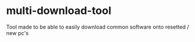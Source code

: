 # multi-download-tool
Tool made to be able to easily download common software onto resetted / new pc's
 
 
 
 
 
 
